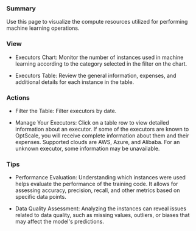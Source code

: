 ### **Summary**

Use this page to visualize the compute resources utilized for performing machine learning operations.

### **View**

- Executors Chart: Monitor the number of instances used in machine learning according to the category selected in the 
  filter on the chart.

- Executors Table: Review the general information, expenses, and additional details for each instance in the table.

### **Actions**

- Filter the Table: Filter executors by date.
  
- Manage Your Executors: Click on a table row to view detailed information about an executor. If some of the executors are 
  known to OptScale, you will receive complete information about them and their expenses. Supported clouds are AWS, Azure, 
  and Alibaba. For an unknown executor, some information may be unavailable.

### **Tips**

- Performance Evaluation: Understanding which instances were used helps evaluate the performance of the training code. 
  It allows for assessing accuracy, precision, recall, and other metrics based on specific data points.

- Data Quality Assessment: Analyzing the instances can reveal issues related to data quality, such as missing values, 
  outliers, or biases that may affect the model's predictions.